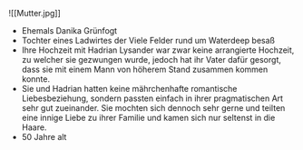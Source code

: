 ![[Mutter.jpg]]
- Ehemals Danika Grünfogt
- Tochter eines Ladwirtes der Viele Felder rund um Waterdeep besaß
- Ihre Hochzeit mit Hadrian Lysander war zwar keine arrangierte Hochzeit, zu welcher sie gezwungen wurde, jedoch hat ihr Vater dafür gesorgt, dass sie mit einem Mann von höherem Stand zusammen kommen konnte.
- Sie und Hadrian hatten keine mährchenhafte romantische Liebesbeziehung, sondern passten einfach in ihrer pragmatischen Art sehr gut zueinander. Sie mochten sich dennoch sehr gerne und teilten eine innige Liebe zu ihrer Familie und kamen sich nur seltenst in die Haare.
- 50 Jahre alt